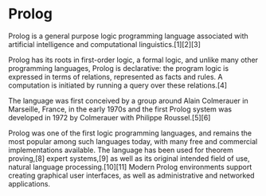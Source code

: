 Prolog
===================
Prolog is a general purpose logic programming language associated with artificial intelligence and computational linguistics.[1][2][3]

Prolog has its roots in first-order logic, a formal logic, and unlike many other programming languages, Prolog is declarative: the program logic is expressed in terms of relations, represented as facts and rules. A computation is initiated by running a query over these relations.[4]

The language was first conceived by a group around Alain Colmerauer in Marseille, France, in the early 1970s and the first Prolog system was developed in 1972 by Colmerauer with Philippe Roussel.[5][6]

Prolog was one of the first logic programming languages, and remains the most popular among such languages today, with many free and commercial implementations available. The language has been used for theorem proving,[8] expert systems,[9] as well as its original intended field of use, natural language processing.[10][11] Modern Prolog environments support creating graphical user interfaces, as well as administrative and networked applications.
